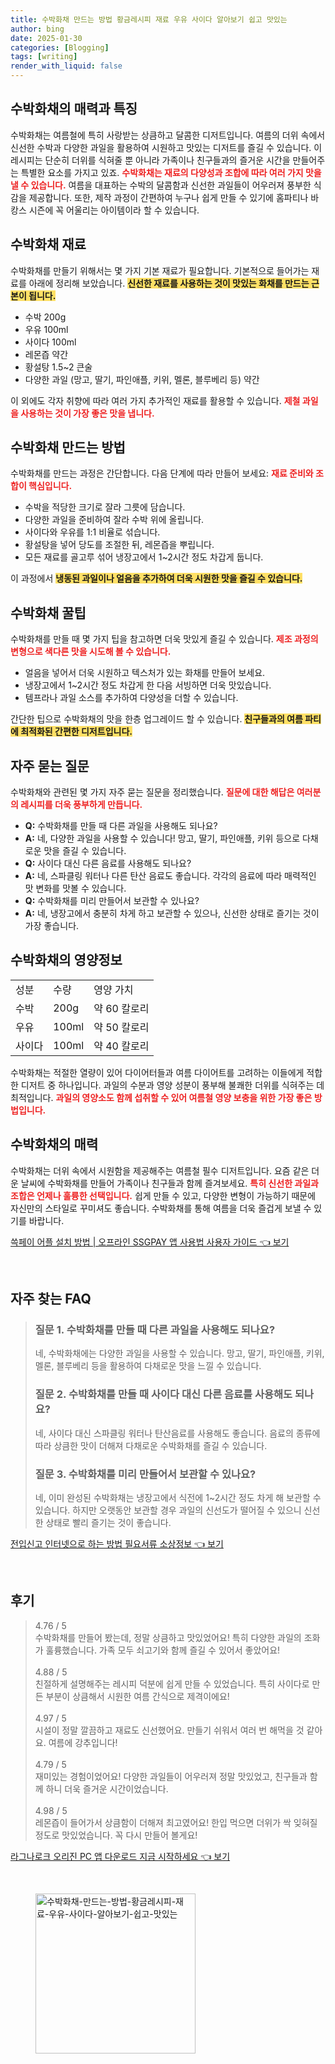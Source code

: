```yaml
---
title: 수박화채 만드는 방법 황금레시피 재료 우유 사이다 알아보기 쉽고 맛있는
author: bing
date: 2025-01-30
categories: [Blogging]
tags: [writing]
render_with_liquid: false
---
```



<h2 id='수박화채_소개'>수박화채의 매력과 특징</h2>

<p>수박화채는 여름철에 특히 사랑받는 상큼하고 달콤한 디저트입니다. 여름의 더위 속에서 신선한 수박과 다양한 과일을 활용하여 시원하고 맛있는 디저트를 즐길 수 있습니다. 이 레시피는 단순히 더위를 식혀줄 뿐 아니라 가족이나 친구들과의 즐거운 시간을 만들어주는 특별한 요소를 가지고 있죠. <b><span style="color: #ee2323;">수박화채는 재료의 다양성과 조합에 따라 여러 가지 맛을 낼 수 있습니다.</span></b> 여름을 대표하는 수박의 달콤함과 신선한 과일들이 어우러져 풍부한 식감을 제공합니다. 또한, 제작 과정이 간편하여 누구나 쉽게 만들 수 있기에 홈파티나 바캉스 시즌에 꼭 어울리는 아이템이라 할 수 있습니다.</p>

<h2 id='수박화채_재료'>수박화채 재료</h2>

<p>수박화채를 만들기 위해서는 몇 가지 기본 재료가 필요합니다. 기본적으로 들어가는 재료를 아래에 정리해 보았습니다. <b><span style="background-color: #ffe066;"> 신선한 재료를 사용하는 것이 맛있는 화채를 만드는 근본이 됩니다.</span></b></p>

<ul>
    <li>수박 200g</li>
    <li>우유 100ml</li>
    <li>사이다 100ml</li>
    <li>레몬즙 약간</li>
    <li>황설탕 1.5~2 큰술</li>
    <li>다양한 과일 (망고, 딸기, 파인애플, 키위, 멜론, 블루베리 등) 약간</li>
</ul>

<p>이 외에도 각자 취향에 따라 여러 가지 추가적인 재료를 활용할 수 있습니다. <b><span style="color: #ee2323;">제철 과일을 사용하는 것이 가장 좋은 맛을 냅니다.</span></b></p>

<h2 id='수박화채_만드는_방법'>수박화채 만드는 방법</h2>

<p>수박화채를 만드는 과정은 간단합니다. 다음 단계에 따라 만들어 보세요: <b><span style="color: #ee2323;">재료 준비와 조합이 핵심입니다.</span></b></p>

<ul>
    <li>수박을 적당한 크기로 잘라 그릇에 담습니다.</li>
    <li>다양한 과일을 준비하여 잘라 수박 위에 올립니다.</li>
    <li>사이다와 우유를 1:1 비율로 섞습니다.</li>
    <li>황설탕을 넣어 당도를 조절한 뒤, 레몬즙을 뿌립니다.</li>
    <li>모든 재료를 골고루 섞어 냉장고에서 1~2시간 정도 차갑게 둡니다.</li>
</ul>

<p>이 과정에서 <b><span style="background-color: #ffe066;">냉동된 과일이나 얼음을 추가하여 더욱 시원한 맛을 즐길 수 있습니다.</span></b></p>

<h2 id='수박화채_꿀팁'>수박화채 꿀팁</h2>

<p>수박화채를 만들 때 몇 가지 팁을 참고하면 더욱 맛있게 즐길 수 있습니다. <b><span style="color: #ee2323;">제조 과정의 변형으로 색다른 맛을 시도해 볼 수 있습니다.</span></b></p>

<ul>
    <li>얼음을 넣어서 더욱 시원하고 텍스처가 있는 화채를 만들어 보세요.</li>
    <li>냉장고에서 1~2시간 정도 차갑게 한 다음 서빙하면 더욱 맛있습니다.</li>
    <li>템프라나 과일 소스를 추가하여 다양성을 더할 수 있습니다.</li>
</ul>

<p>간단한 팁으로 수박화채의 맛을 한층 업그레이드 할 수 있습니다. <b><span style="background-color: #ffe066;">친구들과의 여름 파티에 최적화된 간편한 디저트입니다.</span></b></p>

<h2 id='자주_묻는_질문'>자주 묻는 질문</h2>

<p>수박화채와 관련된 몇 가지 자주 묻는 질문을 정리했습니다. <b><span style="color: #ee2323;">질문에 대한 해답은 여러분의 레시피를 더욱 풍부하게 만듭니다.</span></b></p>

<ul>
    <li><b>Q:</b> 수박화채를 만들 때 다른 과일을 사용해도 되나요?</li>
    <li><b>A:</b> 네, 다양한 과일을 사용할 수 있습니다! 망고, 딸기, 파인애플, 키위 등으로 다채로운 맛을 즐길 수 있습니다.</li>
    <li><b>Q:</b> 사이다 대신 다른 음료를 사용해도 되나요?</li>
    <li><b>A:</b> 네, 스파클링 워터나 다른 탄산 음료도 좋습니다. 각각의 음료에 따라 매력적인 맛 변화를 맛볼 수 있습니다.</li>
    <li><b>Q:</b> 수박화채를 미리 만들어서 보관할 수 있나요?</li>
    <li><b>A:</b> 네, 냉장고에서 충분히 차게 하고 보관할 수 있으나, 신선한 상태로 즐기는 것이 가장 좋습니다.</li>
</ul>

<h2 id='수박화채_영양정보'>수박화채의 영양정보</h2>

<table>
    <tr>
        <td>성분</td>
        <td>수량</td>
        <td>영양 가치</td>
    </tr>
    <tr>
        <td>수박</td>
        <td>200g</td>
        <td>약 60 칼로리</td>
    </tr>
    <tr>
        <td>우유</td>
        <td>100ml</td>
        <td>약 50 칼로리</td>
    </tr>
    <tr>
        <td>사이다</td>
        <td>100ml</td>
        <td>약 40 칼로리</td>
    </tr>
</table>

<p>수박화채는 적절한 열량이 있어 다이어터들과 여름 다이어트를 고려하는 이들에게 적합한 디저트 중 하나입니다. 과일의 수분과 영양 성분이 풍부해 불쾌한 더위를 식혀주는 데 최적입니다. <b><span style="color: #ee2323;">과일의 영양소도 함께 섭취할 수 있어 여름철 영양 보충을 위한 가장 좋은 방법입니다.</span></b></p>

<h2 id='수박화채_마무리'>수박화채의 매력</h2>

<p>수박화채는 더위 속에서 시원함을 제공해주는 여름철 필수 디저트입니다. 요즘 같은 더운 날씨에 수박화채를 만들어 가족이나 친구들과 함께 즐겨보세요. <b><span style="color: #ee2323;">특히 신선한 과일과 조합은 언제나 훌륭한 선택입니다.</span></b> 쉽게 만들 수 있고, 다양한 변형이 가능하기 때문에 자신만의 스타일로 꾸미셔도 좋습니다. 수박화채를 통해 여름을 더욱 즐겁게 보낼 수 있기를 바랍니다.</p>


<p><a class="click-button" title="쓱페이 어플 설치 방법 | 오프라인 SSGPAY 앱 사용법 사용자 가이드" href="https://yellowplanner.github.io/posts/%EC%93%B1%ED%8E%98%EC%9D%B4-%EC%96%B4%ED%94%8C-%EC%84%A4%EC%B9%98-%EB%B0%A9%EB%B2%95-%EC%98%A4%ED%94%84%EB%9D%BC%EC%9D%B8-SSGPAY-%EC%95%B1-%EC%82%AC%EC%9A%A9%EB%B2%95-%EC%82%AC%EC%9A%A9%EC%9E%90-%EA%B0%80%EC%9D%B4%EB%93%9C/" rel="dofollow">쓱페이 어플 설치 방법 | 오프라인 SSGPAY 앱 사용법 사용자 가이드 👈 보기</a></p><br>
<h2 id='자주_찾는_FAQ'>자주 찾는 FAQ</h2>
<div itemscope="" itemtype="https://schema.org/FAQPage"> 
<blockquote> 
<div itemscope="" itemprop="mainEntity" itemtype="https://schema.org/Question"> 
<h3 itemprop="name">질문 1. 수박화채를 만들 때 다른 과일을 사용해도 되나요?</h3> 
<div itemscope="" itemprop="acceptedAnswer" itemtype="https://schema.org/Answer"> 
<span itemprop="text"> 
<p>네, 수박화채에는 다양한 과일을 사용할 수 있습니다. 망고, 딸기, 파인애플, 키위, 멜론, 블루베리 등을 활용하여 다채로운 맛을 느낄 수 있습니다.</p> 
</span> 
</div> 
</div> 
<div itemscope="" itemprop="mainEntity" itemtype="https://schema.org/Question"> 
<h3 itemprop="name">질문 2. 수박화채를 만들 때 사이다 대신 다른 음료를 사용해도 되나요?</h3> 
<div itemscope="" itemprop="acceptedAnswer" itemtype="https://schema.org/Answer"> 
<span itemprop="text"> 
<p>네, 사이다 대신 스파클링 워터나 탄산음료를 사용해도 좋습니다. 음료의 종류에 따라 상큼한 맛이 더해져 다채로운 수박화채를 즐길 수 있습니다.</p> 
</span> 
</div> 
</div> 
<div itemscope="" itemprop="mainEntity" itemtype="https://schema.org/Question"> 
<h3 itemprop="name">질문 3. 수박화채를 미리 만들어서 보관할 수 있나요?</h3> 
<div itemscope="" itemprop="acceptedAnswer" itemtype="https://schema.org/Answer"> 
<span itemprop="text"> 
<p>네, 이미 완성된 수박화채는 냉장고에서 식전에 1~2시간 정도 차게 해 보관할 수 있습니다. 하지만 오랫동안 보관할 경우 과일의 신선도가 떨어질 수 있으니 신선한 상태로 빨리 즐기는 것이 좋습니다.</p> 
</span> 
</div> 
</div> 
</blockquote> 
</div>
<p><a class="click-button" title="전입신고 인터넷으로 하는 방법 필요서류 소상정보" href="https://yellowplanner.github.io/posts/%EC%A0%84%EC%9E%85%EC%8B%A0%EA%B3%A0-%EC%9D%B8%ED%84%B0%EB%84%B7%EC%9C%BC%EB%A1%9C-%ED%95%98%EB%8A%94-%EB%B0%A9%EB%B2%95-%ED%95%84%EC%9A%94%EC%84%9C%EB%A5%98-%EC%86%8C%EC%83%81%EC%A0%95%EB%B3%B4/" rel="dofollow">전입신고 인터넷으로 하는 방법 필요서류 소상정보 👈 보기</a></p><br>
<h2 id='후기'>후기</h2>
<div itemscope itemtype="https://schema.org/Product">
  <blockquote>
  <div itemprop="review" itemscope itemtype="https://schema.org/Review">
      <div itemprop="reviewRating" itemscope itemtype="https://schema.org/Rating"> <span itemprop="ratingValue">4.76</span> / <span itemprop="bestRating">5</span> </div>
      <span itemprop="reviewBody">수박화채를 만들어 봤는데, 정말 상큼하고 맛있었어요! 특히 다양한 과일의 조화가 훌륭했습니다. 가족 모두 쇠고기와 함께 즐길 수 있어서 좋았어요!</span>
  </div>
  <br>
  <div itemprop="review" itemscope itemtype="https://schema.org/Review">
      <div itemprop="reviewRating" itemscope itemtype="https://schema.org/Rating"> <span itemprop="ratingValue">4.88</span> / <span itemprop="bestRating">5</span> </div>
      <span itemprop="reviewBody">친절하게 설명해주는 레시피 덕분에 쉽게 만들 수 있었습니다. 특히 사이다로 만든 부분이 상큼해서 시원한 여름 간식으로 제격이에요!</span>
  </div>
  <br>
  <div itemprop="review" itemscope itemtype="https://schema.org/Review">
      <div itemprop="reviewRating" itemscope itemtype="https://schema.org/Rating"> <span itemprop="ratingValue">4.97</span> / <span itemprop="bestRating">5</span> </div>
      <span itemprop="reviewBody">시설이 정말 깔끔하고 재료도 신선했어요. 만들기 쉬워서 여러 번 해먹을 것 같아요. 여름에 강추입니다!</span>
  </div>
  <br>
  <div itemprop="review" itemscope itemtype="https://schema.org/Review">
      <div itemprop="reviewRating" itemscope itemtype="https://schema.org/Rating"> <span itemprop="ratingValue">4.79</span> / <span itemprop="bestRating">5</span> </div>
      <span itemprop="reviewBody">재미있는 경험이었어요! 다양한 과일들이 어우러져 정말 맛있었고, 친구들과 함께 하니 더욱 즐거운 시간이었습니다.</span>
  </div>
  <br>
  <div itemprop="review" itemscope itemtype="https://schema.org/Review">
      <div itemprop="reviewRating" itemscope itemtype="https://schema.org/Rating"> <span itemprop="ratingValue">4.98</span> / <span itemprop="bestRating">5</span> </div>
      <span itemprop="reviewBody">레몬즙이 들어가서 상큼함이 더해져 최고였어요! 한입 먹으면 더위가 싹 잊혀질 정도로 맛있었습니다. 꼭 다시 만들어 볼게요!</span>
  </div>
  </blockquote>
</div>
<p><a class="click-button" title="라그나로크 오리진 PC 앱 다운로드 지금 시작하세요" href="https://yellowplanner.github.io/posts/%EB%9D%BC%EA%B7%B8%EB%82%98%EB%A1%9C%ED%81%AC-%EC%98%A4%EB%A6%AC%EC%A7%84-PC-%EC%95%B1-%EB%8B%A4%EC%9A%B4%EB%A1%9C%EB%93%9C-%EC%A7%80%EA%B8%88-%EC%8B%9C%EC%9E%91%ED%95%98%EC%84%B8%EC%9A%94/" rel="dofollow">라그나로크 오리진 PC 앱 다운로드 지금 시작하세요 👈 보기</a></p><br>
<figure class="image"><img src="https://yellowplanner.github.io/assets/img/thumbnail/수박화채-만드는-방법-황금레시피-재료-우유-사이다-알아보기-쉽고-맛있는.webp" alt="수박화채-만드는-방법-황금레시피-재료-우유-사이다-알아보기-쉽고-맛있는" width="256" height="256"></figure>